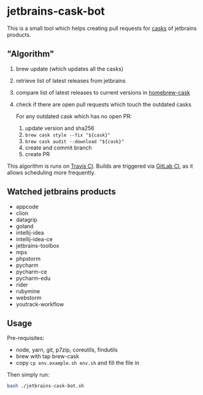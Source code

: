 # jetbrains-cask-bot

This is a small tool which helps creating pull requests for [casks][casks] of jetbrains products.

## "Algorithm"

1.  brew update (which updates all the casks)
2.  retrieve list of latest releases from jetbrains
3.  compare list of latest releases to current versions in [homebrew-cask][casks]
4.  check if there are open pull requests which touch the outdated casks

    For any outdated cask which has no open PR:

    1.  update version and sha256
    2.  `brew cask style --fix "${cask}"`
    3.  `brew cask audit --download "${cask}"`
    4.  create and commit branch
    5.  create PR

This algorithm is runs on [Travis CI][travis]. Builds are triggered via [GitLab CI][gitlabci], as it allows scheduling more frequently.

## Watched jetbrains products

<!-- JETBRAINS -->

- appcode
- clion
- datagrip
- goland
- intellij-idea
- intellij-idea-ce
- jetbrains-toolbox
- mps
- phpstorm
- pycharm
- pycharm-ce
- pycharm-edu
- rider
- rubymine
- webstorm
- youtrack-workflow

<!-- JETBRAINS END -->

## Usage

Pre-requisites:

- node, yarn, git, p7zip, coreutils, findutils
- brew with tap brew-cask
- copy `cp env.example.sh env.sh` and fill the file in

Then simply run:

```bash
bash ./jetbrains-cask-bot.sh
```

[casks]: https://github.com/caskroom/homebrew-cask
[travis]: https://travis-ci.org/leipert/jetbrains-cask-bot/builds
[gitlabci]: https://gitlab.com/leipert-projects/jetbrains-cask-bot/pipeline_schedules
